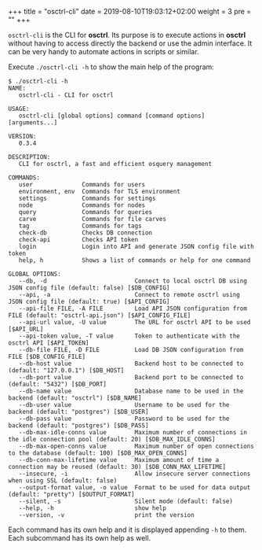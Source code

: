 +++
title = "osctrl-cli"
date = 2019-08-10T19:03:12+02:00
weight = 3
pre = ""
+++

`osctrl-cli` is the CLI for **osctrl**. Its purpose is to execute actions in **osctrl** without having to access directly the backend or use the admin interface. It can be very handy to automate actions in scripts or similar.

Execute `./osctrl-cli -h` to show the main help of the program:

```properties
$ ./osctrl-cli -h
NAME:
   osctrl-cli - CLI for osctrl

USAGE:
   osctrl-cli [global options] command [command options] [arguments...]

VERSION:
   0.3.4

DESCRIPTION:
   CLI for osctrl, a fast and efficient osquery management

COMMANDS:
   user              Commands for users
   environment, env  Commands for TLS environment
   settings          Commands for settings
   node              Commands for nodes
   query             Commands for queries
   carve             Commands for file carves
   tag               Commands for tags
   check-db          Checks DB connection
   check-api         Checks API token
   login             Login into API and generate JSON config file with token
   help, h           Shows a list of commands or help for one command

GLOBAL OPTIONS:
   --db, -d                         Connect to local osctrl DB using JSON config file (default: false) [$DB_CONFIG]
   --api, -a                        Connect to remote osctrl using JSON config file (default: true) [$API_CONFIG]
   --api-file FILE, -A FILE         Load API JSON configuration from FILE (default: "osctrl-api.json") [$API_CONFIG_FILE]
   --api-url value, -U value        The URL for osctrl API to be used [$API_URL]
   --api-token value, -T value      Token to authenticate with the osctrl API [$API_TOKEN]
   --db-file FILE, -D FILE          Load DB JSON configuration from FILE [$DB_CONFIG_FILE]
   --db-host value                  Backend host to be connected to (default: "127.0.0.1") [$DB_HOST]
   --db-port value                  Backend port to be connected to (default: "5432") [$DB_PORT]
   --db-name value                  Database name to be used in the backend (default: "osctrl") [$DB_NAME]
   --db-user value                  Username to be used for the backend (default: "postgres") [$DB_USER]
   --db-pass value                  Password to be used for the backend (default: "postgres") [$DB_PASS]
   --db-max-idle-conns value        Maximum number of connections in the idle connection pool (default: 20) [$DB_MAX_IDLE_CONNS]
   --db-max-open-conns value        Maximum number of open connections to the database (default: 100) [$DB_MAX_OPEN_CONNS]
   --db-conn-max-lifetime value     Maximum amount of time a connection may be reused (default: 30) [$DB_CONN_MAX_LIFETIME]
   --insecure, -i                   Allow insecure server connections when using SSL (default: false)
   --output-format value, -o value  Format to be used for data output (default: "pretty") [$OUTPUT_FORMAT]
   --silent, -s                     Silent mode (default: false)
   --help, -h                       show help
   --version, -v                    print the version
```

Each command has its own help and it is displayed appending `-h` to them. Each subcommand has its own help as well.
